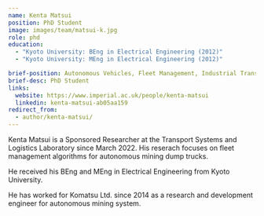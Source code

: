 ```yaml
---
name: Kenta Matsui
position: PhD Student
image: images/team/matsui-k.jpg
role: phd
education: 
  - "Kyoto University: BEng in Electrical Engineering (2012)"
  - "Kyoto University: MEng in Electrical Engineering (2012)"

brief-position: Autonomous Vehicles, Fleet Management, Industrial Transport
brief-desc: PhD Student
links:
  website: https://www.imperial.ac.uk/people/kenta-matsui
  linkedin: kenta-matsui-ab05aa159
redirect_from:
  - author/kenta-matsui/
---
```


Kenta Matsui is a Sponsored Researcher at the Transport Systems and Logistics Laboratory since March 2022. His reserach focuses on fleet management algorithms for autonomous mining dump trucks.

He received his BEng and MEng in Electrical Engineering from Kyoto University.

He has worked for Komatsu Ltd. since 2014 as a research and development engineer for autonomous mining system.